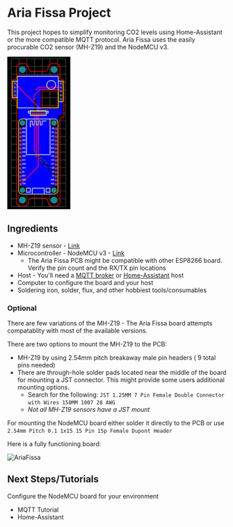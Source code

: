 # Aria Fissa Project
This project hopes to simplify monitoring CO2 levels using Home-Assistant or the more compatible MQTT protocol. 
Aria Fissa uses the easily procurable CO2 sensor (MH-Z19) and the NodeMCU v3.

![AriaFissa](Aria-Fissa-pcb/Aria-Fissa-pcb-small.png)


## Ingredients

 - MH-Z19 sensor - [Link](https://esphome.io/components/sensor/mhz19.html)
 -  Microcontroller - NodeMCU v3 - [Link](https://docs.zerynth.com/latest/official/board.zerynth.nodemcu3/docs/index.html) 
	- The Aria Fissa PCB might be compatible with other ESP8266  board. Verify the pin count and the RX/TX pin locations 
- Host - You'll need a [MQTT broker](https://en.wikipedia.org/wiki/MQTT#MQTT_broker) or [Home-Assistant](https://www.home-assistant.io/getting-started/) host 
- Computer to configure the board and your host 
- Soldering iron, solder, flux, and other hobbiest tools/consumables


### Optional 
There are few variations of the MH-Z19 - The Aria Fissa board attempts compatablity with most of the available versions. 

There are two options to mount the MH-Z19 to the PCB: 
 -  MH-Z19 by using 2.54mm pitch breakaway male pin headers ( 9 total pins needed) 
 -  There are through-hole solder pads located near the middle of the board for mounting a JST connector. This might provide some users additional mounting options. 
	 - Search for the following: `JST 1.25MM 7 Pin Female Double Connector with Wires 150MM 1007 28 AWG`
	 - *Not all MH-Z19 sensors have a JST mount*

 For mounting the NodeMCU board either solder it directly to the PCB or use `2.54mm Pitch 0.1 1x15 15 Pin 15p Female Dupont Header`
 
 Here is a fully functioning board: 
 
![AriaFissa](demo/board.gif)


## Next Steps/Tutorials
Configure the NodeMCU board for your environment

 - MQTT Tutorial
 - Home-Assistant
